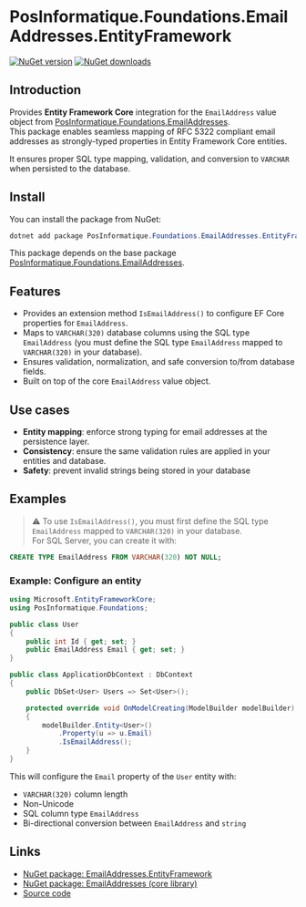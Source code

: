 ﻿# PosInformatique.Foundations.EmailAddresses.EntityFramework

[![NuGet version](https://img.shields.io/nuget/v/PosInformatique.Foundations.EmailAddresses.EntityFramework)](https://www.nuget.org/packages/PosInformatique.Foundations.EmailAddresses.EntityFramework/)
[![NuGet downloads](https://img.shields.io/nuget/dt/PosInformatique.Foundations.EmailAddresses.EntityFramework)](https://www.nuget.org/packages/PosInformatique.Foundations.EmailAddresses.EntityFramework/)

## Introduction
Provides **Entity Framework Core** integration for the `EmailAddress` value object from
[PosInformatique.Foundations.EmailAddresses](https://www.nuget.org/packages/PosInformatique.Foundations.EmailAddresses/).  
This package enables seamless mapping of RFC 5322 compliant email addresses as strongly-typed properties in Entity Framework Core entities.

It ensures proper SQL type mapping, validation, and conversion to `VARCHAR` when persisted to the database.

## Install
You can install the package from NuGet:

```powershell
dotnet add package PosInformatique.Foundations.EmailAddresses.EntityFramework
```

This package depends on the base package [PosInformatique.Foundations.EmailAddresses](https://www.nuget.org/packages/PosInformatique.Foundations.EmailAddresses/).

## Features
- Provides an extension method `IsEmailAddress()` to configure EF Core properties for `EmailAddress`.
- Maps to `VARCHAR(320)` database columns using the SQL type `EmailAddress` (you must define the SQL type `EmailAddress` mapped to `VARCHAR(320)` in your database).
- Ensures validation, normalization, and safe conversion to/from database fields.
- Built on top of the core `EmailAddress` value object.

## Use cases
- **Entity mapping**: enforce strong typing for email addresses at the persistence layer.
- **Consistency**: ensure the same validation rules are applied in your entities and database.
- **Safety**: prevent invalid strings being stored in your database

## Examples

> ⚠️ To use `IsEmailAddress()`, you must first define the SQL type `EmailAddress` mapped to `VARCHAR(320)` in your database.  
For SQL Server, you can create it with:

```sql
CREATE TYPE EmailAddress FROM VARCHAR(320) NOT NULL;
```

### Example: Configure an entity
```csharp
using Microsoft.EntityFrameworkCore;
using PosInformatique.Foundations;

public class User
{
    public int Id { get; set; }
    public EmailAddress Email { get; set; }
}

public class ApplicationDbContext : DbContext
{
    public DbSet<User> Users => Set<User>();

    protected override void OnModelCreating(ModelBuilder modelBuilder)
    {
        modelBuilder.Entity<User>()
            .Property(u => u.Email)
            .IsEmailAddress();
    }
}
```

This will configure the `Email` property of the `User` entity with:
- `VARCHAR(320)` column length
- Non-Unicode
- SQL column type `EmailAddress`
- Bi-directional conversion between `EmailAddress` and `string`

## Links
- [NuGet package: EmailAddresses.EntityFramework](https://www.nuget.org/packages/PosInformatique.Foundations.EmailAddresses.EntityFramework/)
- [NuGet package: EmailAddresses (core library)](https://www.nuget.org/packages/PosInformatique.Foundations.EmailAddresses/)
- [Source code](https://github.com/PosInformatique/PosInformatique.Foundations)